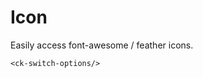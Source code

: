 # Icon

Easily access font-awesome / feather icons.

<CkSwitchOptionsExample/>

```vue
<ck-switch-options/>
```
<script setup>
import CkSwitchOptionsExample from './CkSwitchOptionsExample.vue'
</script>
